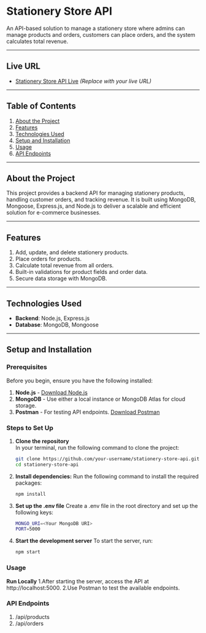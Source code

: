 # **Stationery Store API**  

An API-based solution to manage a stationery store where admins can manage products and orders, customers can place orders, and the system calculates total revenue.

---

## **Live URL**  
- [Stationery Store API Live](https://example.com) *(Replace with your live URL)*

---

## **Table of Contents**  
1. [About the Project](#about-the-project)  
2. [Features](#features)  
3. [Technologies Used](#technologies-used)  
4. [Setup and Installation](#setup-and-installation)  
5. [Usage](#usage)  
6. [API Endpoints](#api-endpoints)  

---

## **About the Project**  
This project provides a backend API for managing stationery products, handling customer orders, and tracking revenue. It is built using MongoDB, Mongoose, Express.js, and Node.js to deliver a scalable and efficient solution for e-commerce businesses.

---

## **Features**  
1. Add, update, and delete stationery products.  
2. Place orders for products.
3. Calculate total revenue from all orders.
4. Built-in validations for product fields and order data.
5. Secure data storage with MongoDB.  

---

## **Technologies Used**  
- **Backend**: Node.js, Express.js  
- **Database**: MongoDB, Mongoose  

---

## **Setup and Installation**  

### **Prerequisites**  
Before you begin, ensure you have the following installed:  
1. **Node.js** - [Download Node.js](https://nodejs.org/en/)  
2. **MongoDB** - Use either a local instance or MongoDB Atlas for cloud storage.
3. **Postman** - For testing API endpoints. [Download Postman](https://www.postman.com/)

### **Steps to Set Up**  

1. **Clone the repository**  
   In your terminal, run the following command to clone the project:  
   ```bash
   git clone https://github.com/your-username/stationery-store-api.git
   cd stationery-store-api
2. **Install dependencies:**
   Run the following command to install the required packages:
   ```bash
   npm install
   ```

3. **Set up the .env file**
   Create a .env file in the root directory and set up the following keys:
   ```bash
   MONGO_URI=<Your MongoDB URI>
   PORT=5000
   ```
4. **Start the development server**
   To start the server, run:

   ```bash
   npm start
   ```
### **Usage**
**Run Locally**
1.After starting the server, access the API at http://localhost:5000.
2.Use Postman to test the available endpoints.

### **API Endpoints**
1. /api/products
2. /api/orders
